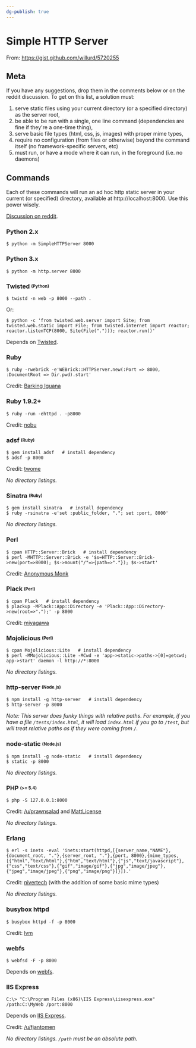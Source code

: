 ```yaml
---
dg-publish: true
---
```

# Simple HTTP Server

From: <https://gist.github.com/willurd/5720255>

## Meta

If you have any suggestions, drop them in the comments below or on the reddit discussion. To get on this list, a solution must:

1. serve static files using your current directory (or a specified directory) as the server root,
2. be able to be run with a single, one line command (dependencies are fine if they're a one-time thing),
3. serve basic file types (html, css, js, images) with proper mime types,
4. require no configuration (from files or otherwise) beyond the command itself (no framework-specific servers, etc)
5. must run, or have a mode where it can run, in the foreground (i.e. no daemons)

## Commands

Each of these commands will run an ad hoc http static server in your current (or specified) directory, available at http://localhost:8000. Use this power wisely.

[Discussion on reddit](http://www.reddit.com/r/webdev/comments/1fs45z/list_of_ad_hoc_http_server_oneliners/).

### Python 2.x

```shell
$ python -m SimpleHTTPServer 8000
```

### Python 3.x

```shell
$ python -m http.server 8000
```

### Twisted <sub><sup>(Python)</sup></sub>

```shell
$ twistd -n web -p 8000 --path .
```

Or:

```shell
$ python -c 'from twisted.web.server import Site; from twisted.web.static import File; from twisted.internet import reactor; reactor.listenTCP(8000, Site(File("."))); reactor.run()'
```

Depends on [Twisted](http://twistedmatrix.com/trac/wiki/Downloads).

### Ruby

```shell
$ ruby -rwebrick -e'WEBrick::HTTPServer.new(:Port => 8000, :DocumentRoot => Dir.pwd).start'
```

Credit: [Barking Iguana](http://barkingiguana.com/2010/04/11/a-one-line-web-server-in-ruby/)

### Ruby 1.9.2+

```shell
$ ruby -run -ehttpd . -p8000
```

Credit: [nobu](https://gist.github.com/willurd/5720255#comment-855952)

### adsf <sub><sup>(Ruby)</sup></sub>

```shell
$ gem install adsf   # install dependency
$ adsf -p 8000
```

Credit: [twome](https://gist.github.com/willurd/5720255/#comment-841393)

*No directory listings.*

### Sinatra <sub><sup>(Ruby)</sup></sub>

```shell
$ gem install sinatra   # install dependency
$ ruby -rsinatra -e'set :public_folder, "."; set :port, 8000'
```

*No directory listings.*

### Perl

```shell
$ cpan HTTP::Server::Brick   # install dependency
$ perl -MHTTP::Server::Brick -e '$s=HTTP::Server::Brick->new(port=>8000); $s->mount("/"=>{path=>"."}); $s->start'
```

Credit: [Anonymous Monk](http://www.perlmonks.org/?node_id=865239)

### Plack <sub><sup>(Perl)</sup></sub>

```shell
$ cpan Plack   # install dependency
$ plackup -MPlack::App::Directory -e 'Plack::App::Directory->new(root=>".");' -p 8000
```

Credit: [miyagawa](http://advent.plackperl.org/2009/12/day-5-run-a-static-file-web-server-with-plack.html)

### Mojolicious <sub><sup>(Perl)</sup></sub>

```shell
$ cpan Mojolicious::Lite   # install dependency
$ perl -MMojolicious::Lite -MCwd -e 'app->static->paths->[0]=getcwd; app->start' daemon -l http://*:8000
```

*No directory listings.*

### http-server <sub><sup>(Node.js)</sup></sub>

```shell
$ npm install -g http-server   # install dependency
$ http-server -p 8000
```

*Note: This server does funky things with relative paths. For example, if you have a file `/tests/index.html`, it will load `index.html` if you go to `/test`, but will treat relative paths as if they were coming from `/`.*

### node-static <sub><sup>(Node.js)</sup></sub>

```shell
$ npm install -g node-static   # install dependency
$ static -p 8000
```

*No directory listings.*

### PHP <sub><sup>(>= 5.4)</sup></sub>

```shell
$ php -S 127.0.0.1:8000
```

Credit: [/u/prawnsalad](http://www.reddit.com/r/webdev/comments/1fs45z/list_of_ad_hoc_http_server_oneliners/cad9ew3) and [MattLicense](https://gist.github.com/willurd/5720255#comment-841131)

*No directory listings.*

### Erlang

```shell
$ erl -s inets -eval 'inets:start(httpd,[{server_name,"NAME"},{document_root, "."},{server_root, "."},{port, 8000},{mime_types,[{"html","text/html"},{"htm","text/html"},{"js","text/javascript"},{"css","text/css"},{"gif","image/gif"},{"jpg","image/jpeg"},{"jpeg","image/jpeg"},{"png","image/png"}]}]).'
```

Credit: [nivertech](https://gist.github.com/willurd/5720255/#comment-841166) (with the addition of some basic mime types)

*No directory listings.*

### busybox httpd

```shell
$ busybox httpd -f -p 8000
```

Credit: [lvm](https://gist.github.com/willurd/5720255#comment-841915)

### webfs

```shell
$ webfsd -F -p 8000
```

Depends on [webfs](http://linux.bytesex.org/misc/webfs.html).

### IIS Express

```shell
C:\> "C:\Program Files (x86)\IIS Express\iisexpress.exe" /path:C:\MyWeb /port:8000
```

Depends on [IIS Express](http://www.iis.net/learn/extensions/introduction-to-iis-express/iis-express-overview).

Credit: [/u/fjantomen](http://www.reddit.com/r/webdev/comments/1fs45z/list_of_ad_hoc_http_server_oneliners/cada8no)

*No directory listings. `/path` must be an absolute path.*

